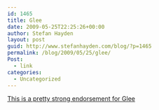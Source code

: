 ```yaml
---
id: 1465
title: Glee
date: 2009-05-25T22:25:26+00:00
author: Stefan Hayden
layout: post
guid: http://www.stefanhayden.com/blog/?p=1465
permalink: /blog/2009/05/25/glee/
Post:
  - link
categories:
  - Uncategorized
---
```

<a href="http://www.clapclap.org/2009/05/theres-nothing-ironic-about-glee-club.html">This is a pretty strong endorsement for Glee</a>